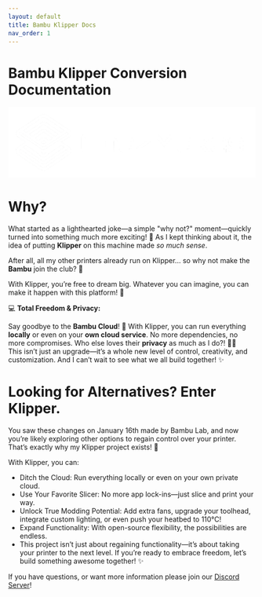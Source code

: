 ```yaml
---
layout: default
title: Bambu Klipper Docs
nav_order: 1
---
```


# Bambu Klipper Conversion Documentation

![logo](/images/ChazMakes_Logo_With_Text.png)

# Why?

What started as a lighthearted joke—a simple "why not?" moment—quickly turned into something much more exciting! 🌟 As I kept thinking about it, the idea of putting **Klipper** on this machine made *so much sense*.  

After all, all my other printers already run on Klipper... so why not make the **Bambu** join the club? 🎉  

With Klipper, you’re free to dream big. Whatever you can imagine, you can make it happen with this platform! 🚀  

💻 **Total Freedom & Privacy:**  

Say goodbye to the **Bambu Cloud**! 👋 With Klipper, you can run everything **locally** or even on your **own cloud service**. No more dependencies, no more compromises. Who else loves their **privacy** as much as I do?! 🙋‍♂️  
This isn’t just an upgrade—it’s a whole new level of control, creativity, and customization. And I can’t wait to see what we all build together! ✨

# Looking for Alternatives? Enter Klipper.

You saw these changes on January 16th made by Bambu Lab, and now you’re likely exploring other options to regain control over your printer. That’s exactly why my Klipper project exists! 🚀

With Klipper, you can:

- Ditch the Cloud: Run everything locally or even on your own private cloud.
- Use Your Favorite Slicer: No more app lock-ins—just slice and print your way.
- Unlock True Modding Potential: Add extra fans, upgrade your toolhead, integrate custom lighting, or even push your heatbed to 110°C!
- Expand Functionality: With open-source flexibility, the possibilities are endless.
- This project isn’t just about regaining functionality—it’s about taking your printer to the next level. If you’re ready to embrace freedom, let’s build something awesome together! ✨

If you have questions, or want more information please join our [Discord Server](https://discord.gg/W6B5mBejuC)!
